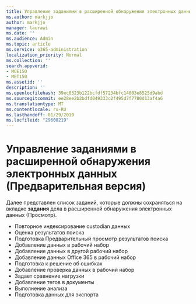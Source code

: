 ```yaml
---
title: Управление заданиями в расширенной обнаружения электронных данных (Предварительная версия)
ms.author: markjjo
author: markjjo
manager: laurawi
ms.date: ''
ms.audience: Admin
ms.topic: article
ms.service: o365-administration
localization_priority: Normal
ms.collection: ''
search.appverid:
- MOE150
- MET150
ms.assetid: ''
description: ''
ms.openlocfilehash: 39ec0323b122bcfdf57234bfc14003e8525d9abd
ms.sourcegitcommit: ee28ee2b2bdfd049333c2f495d7f7780d13af4a6
ms.translationtype: MT
ms.contentlocale: ru-RU
ms.lasthandoff: 01/29/2019
ms.locfileid: "29608219"
---
```

# <a name="managing-jobs-in-advanced-ediscovery-preview"></a>Управление заданиями в расширенной обнаружения электронных данных (Предварительная версия)

Далее представлен список заданий, которые должны сохраняться на вкладке **задания** дела в расширенной обнаружения электронных данных (Просмотр).

- Повторное индексирование custodian данных
- Оценка результатов поиска
- Подготовка Предварительный просмотр результатов поиска
- Добавление данных в рабочий набор
- Добавление данных в другой рабочий набор
- Добавление данных Office 365 в рабочий набор
- Подготовка к решение об ошибках
- Добавление проверка данных в рабочий набор
- Задает сравнение нагрузки
- Добавление тегов в документы
- Выполнение анализа
- Подготовка данных для экспорта
